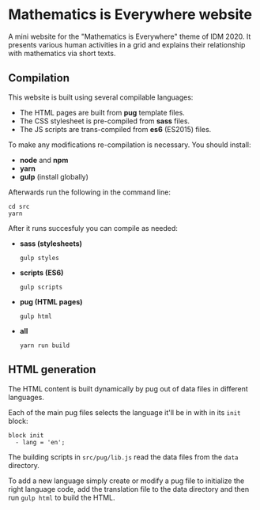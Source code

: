 # Mathematics is Everywhere website

A mini website for the "Mathematics is Everywhere" theme of IDM 2020. It presents various human activities
in a grid and explains their relationship with mathematics via short texts.

## Compilation

This website is built using several compilable languages:

- The HTML pages are built from **pug** template files.
- The CSS stylesheet is pre-compiled from **sass** files.
- The JS scripts are trans-compiled from **es6** (ES2015) files. 

To make any modifications re-compilation is necessary. You should install:

- **node** and **npm**
- **yarn**
- **gulp** (install globally)

Afterwards run the following in the command line:

```
cd src
yarn
```

After it runs succesfuly you can compile as needed:

- **sass (stylesheets)**
    ```
    gulp styles
    ```
  
- **scripts (ES6)**
    ```
    gulp scripts
    ```

- **pug (HTML pages)**
    ```
    gulp html
    ```

- **all**
    ```
    yarn run build
    ```

## HTML generation

The HTML content is built dynamically by pug out of data files in different languages.

Each of the main pug files selects the language it'll be in with in its `init` block:

```
block init
  - lang = 'en';
```

The building scripts in `src/pug/lib.js` read the data files from the `data` directory.

To add a new language simply create or modify a pug file to initialize the right language code,
add the translation file to the data directory and then run `gulp html` to build the HTML.
